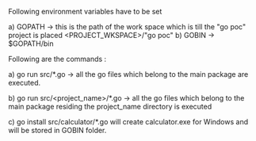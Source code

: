 Following environment variables have to be set 

a) GOPATH -> this is the path of the work space which is till the "go poc" project is placed <PROJECT_WKSPACE>/"go poc"
b) GOBIN -> $GOPATH/bin

Following are the commands :

a) go run src/*.go -> all the go files which belong to the main package are executed.

b) go run src/<project_name>/*.go -> all the go files which belong to the main package residing the project_name directory is executed

c) go install src/calculator/*.go will create calculator.exe for Windows and will be stored in GOBIN folder.

 